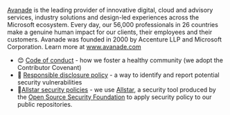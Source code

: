 [Avanade](https://www.avanade.com) is the leading provider of innovative digital, cloud and advisory services, industry solutions and design-led experiences across the Microsoft ecosystem. Every day, our 56,000 professionals in 26 countries make a genuine human impact for our clients, their employees and their customers.​ Avanade was founded in 2000 by Accenture LLP and Microsoft Corporation. Learn more at www.avanade.com

- 😊 [Code of conduct](https://avanade.github.io/code-of-conduct/) - how we foster a healthy community (we adopt the Contributor Covenant)
- 🔐 [Responsible disclosure policy](https://www.avanade.com/en/about-avanade/approach/trust-center/responsible-disclosure) - a way to identify and report potential security vulnerabilities
- 🔗[Allstar security policies](https://github.com/Avanade/.allstar/tree/main#readme) - we use [Allstar](https://github.com/ossf/allstar), a security tool produced by the [Open Source Security Foundation](https://openssf.org/) to apply security policy to our public repositories.
